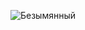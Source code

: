 ![Безымянный](https://github.com/EkaterinaEv/docker/assets/135538938/6fbda627-31ed-428c-87df-c4d2487ac7d4)

